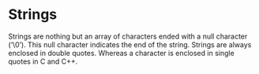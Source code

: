 # Strings
Strings are nothing but an array of characters ended with a null character (‘\0’). This null character indicates the end of the string. Strings are always enclosed in double quotes. Whereas a character is enclosed in single quotes in C and C++.

